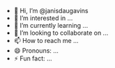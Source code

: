 - 👋 Hi, I’m @janisdaugavins
- 👀 I’m interested in ...
- 🌱 I’m currently learning ...
- 💞️ I’m looking to collaborate on ...
- 📫 How to reach me ...
- 😄 Pronouns: ...
- ⚡ Fun fact: ...

<!---
janisdaugavins/janisdaugavins is a ✨ special ✨ repository because its `README.md` (this file) appears on your GitHub profile.
You can click the Preview link to take a look at your changes.
--->
